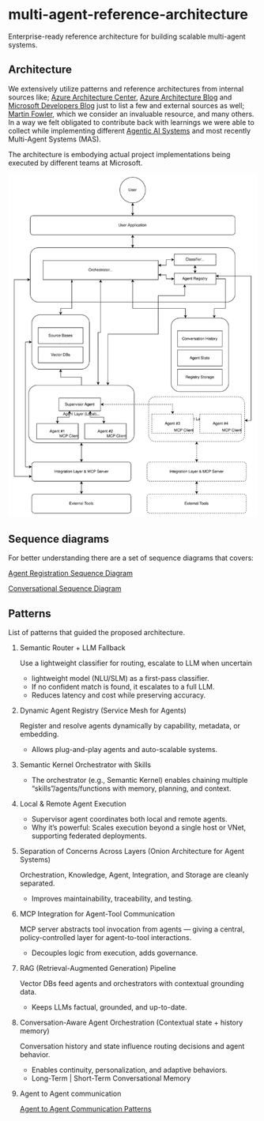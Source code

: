 # multi-agent-reference-architecture
Enterprise-ready reference architecture for building scalable multi-agent systems. 

## Architecture

We extensively utilize patterns and reference architectures
from internal sources like; [Azure Architecture Center](https://learn.microsoft.com/en-us/azure/architecture/),
[Azure Architecture Blog](https://techcommunity.microsoft.com/category/azure/blog/azurearchitectureblog) 
and [Microsoft Developers Blog](https://devblogs.microsoft.com/) just to list a few and external sources as well;
[Martin Fowler](https://martinfowler.com/architecture/), which we consider an invaluable resource, and many others. 
In a way we felt obligated to contribute back with learnings we were able to collect while implementing different [Agentic AI Systems](https://techcommunity.microsoft.com/blog/machinelearningblog/baseline-agentic-ai-systems-architecture/4207137)
and most recently Multi-Agent Systems (MAS).

The architecture is embodying actual project implementations being executed by different teams at Microsoft.

![Architecture Diagram](./docs/Multi-Agent-Architecture.drawio.svg)

## Sequence diagrams

For better understanding there are a set of sequence diagrams that covers:

[Agent Registration Sequence Diagram](./docs/Multi-Agent-AgentRegistration-SequenceDiagram.md)

[Conversational Sequence Diagram](./docs/Multi-Agent-Conversational-SequenceDiagram.md)

## Patterns

List of patterns that guided the proposed architecture.

1. Semantic Router + LLM Fallback

    Use a lightweight classifier for routing, escalate to LLM when uncertain

    -  lightweight model (NLU/SLM) as a first-pass classifier.
    -  If no confident match is found, it escalates to a full LLM.
    -  Reduces latency and cost while preserving accuracy.

2. Dynamic Agent Registry (Service Mesh for Agents)

    Register and resolve agents dynamically by capability, metadata, or embedding.
    - Allows plug-and-play agents and auto-scalable systems.

3. Semantic Kernel Orchestrator with Skills
    - The orchestrator (e.g., Semantic Kernel) enables chaining multiple “skills”/agents/functions with memory, planning, and context.

4. Local & Remote Agent Execution
    - Supervisor agent coordinates both local and remote agents.
    - Why it’s powerful: Scales execution beyond a single host or VNet, supporting federated deployments.

5. Separation of Concerns Across Layers (Onion Architecture for Agent Systems)

    Orchestration, Knowledge, Agent, Integration, and Storage are cleanly separated.
    - Improves maintainability, traceability, and testing.

6. MCP Integration for Agent-Tool Communication

    MCP server abstracts tool invocation from agents — giving a central, policy-controlled layer for agent-to-tool interactions.

    - Decouples logic from execution, adds governance.

7. RAG (Retrieval-Augmented Generation) Pipeline

    Vector DBs feed agents and orchestrators with contextual grounding data.
    - Keeps LLMs factual, grounded, and up-to-date.


8. Conversation-Aware Agent Orchestration (Contextual state + history memory)

    Conversation history and state influence routing decisions and agent behavior.

    - Enables continuity, personalization, and adaptive behaviors.
    - Long-Term | Short-Term Conversational Memory

9. Agent to Agent communication

    [Agent to Agent Communication Patterns](./docs/Multi-Agent-Agent-to-Agent-Patterns-SequenceDiagram.md)
    